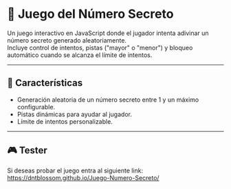 # 🎯 Juego del Número Secreto

Un juego interactivo en JavaScript donde el jugador intenta adivinar un número secreto generado aleatoriamente.  
Incluye control de intentos, pistas ("mayor" o "menor") y bloqueo automático cuando se alcanza el límite de intentos.

---

## 🚀 Características
- Generación aleatoria de un número secreto entre 1 y un máximo configurable.
- Pistas dinámicas para ayudar al jugador.
- Límite de intentos personalizable.

---

## 🎮 Tester
Si deseas probar el juego entra al siguiente link: https://dntblossom.github.io/Juego-Numero-Secreto/
